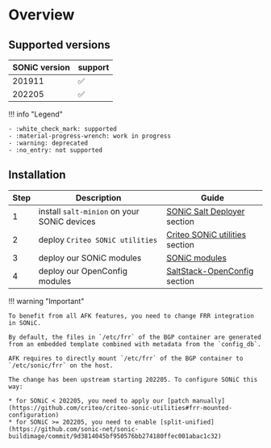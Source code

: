 # Overview

## Supported versions

| SONiC version | support |
|---------------|---------|
| 201911        | :white_check_mark: |
| 202205        | :white_check_mark: |

!!! info "Legend"

    - :white_check_mark: supported
    - :material-progress-wrench: work in progress
    - :warning: deprecated
    - :no_entry: not supported

## Installation

| Step | Description | Guide |
|------|-------------|-------|
| 1    | install `salt-minion` on your SONiC devices | [SONiC Salt Deployer](SONiC-Salt-Deployer.md) section |
| 2    | deploy `Criteo SONiC utilities`             | [Criteo SONiC utilities](Criteo-SONiC-utilities.md) section |
| 3    | deploy our SONiC modules                    | [SONiC modules](SONiC-modules.md) |
| 4    | deploy our OpenConfig modules               | [SaltStack-OpenConfig](/SaltStack-OpenConfig/installation) section |

!!! warning "Important"

    To benefit from all AFK features, you need to change FRR integration in SONiC.

    By default, the files in `/etc/frr` of the BGP container are generated from an embedded template combined with metadata from the `config_db`.

    AFK requires to directly mount `/etc/frr` of the BGP container to `/etc/sonic/frr` on the host.

    The change has been upstream starting 202205. To configure SONiC this way:

    * for SONiC < 202205, you need to apply our [patch manually](https://github.com/criteo/criteo-sonic-utilities#frr-mounted-configuration)
    * for SONiC >= 202205, you need to enable [split-unified](https://github.com/sonic-net/sonic-buildimage/commit/9d3814045bf950576bb274180ffec001abac1c32)
